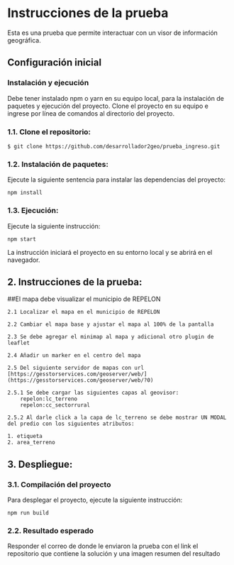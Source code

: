 # Instrucciones de la prueba
Esta es una prueba que permite interactuar con un visor de información geográfica.

## Configuración inicial

### Instalación y ejecución

Debe tener instalado npm o yarn en su equipo local, para la instalación de paquetes y ejecución del proyecto. Clone el proyecto en su equipo e ingrese por línea de comandos al directorio del proyecto.

### 1.1. Clone el repositorio:

```
$ git clone https://github.com/desarrollador2geo/prueba_ingreso.git
```

### 1.2. Instalación de paquetes:
Ejecute la siguiente sentencia para instalar las dependencias del proyecto:

    npm install

### 1.3. Ejecución:
Ejecute la siguiente instrucción:

    npm start

La instrucción iniciará el proyecto en su entorno local y se abrirá en el navegador.

## 2. Instrucciones de la prueba:

##El mapa debe visualizar el municipio de REPELON

    2.1 Localizar el mapa en el municipio de REPELON

    2.2 Cambiar el mapa base y ajustar el mapa al 100% de la pantalla

    2.3 Se debe agregar el minimap al mapa y adicional otro plugin de leaflet 

    2.4 Añadir un marker en el centro del mapa

    2.5 Del siguiente servidor de mapas con url [https://gesstorservices.com/geoserver/web/](https://gesstorservices.com/geoserver/web/?0)
    
    2.5.1 Se debe cargar las siguientes capas al geovisor:
        repelon:lc_terreno
        repelon:cc_sectorrural

    2.5.2 Al darle click a la capa de lc_terreno se debe mostrar UN MODAL del predio con los siguientes atributos:

    1. etiqueta
    2. area_terreno


## 3. Despliegue:

### 3.1. Compilación del proyecto
Para desplegar el proyecto, ejecute la siguiente instrucción:
    
    npm run build

### 2.2. Resultado esperado
Responder el correo de donde le enviaron la prueba con el link el repositorio que contiene la solución y una imagen resumen del resultado 





